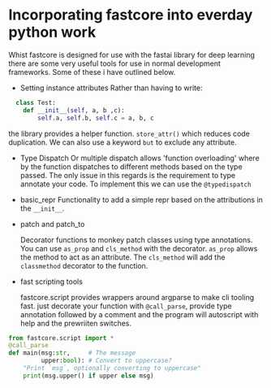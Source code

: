 # Incorporating fastcore into everday python work

Whist fastcore is designed for use with the fastai library for deep learning there are some very useful tools for use in normal development frameworks. Some of these i have outlined below.

* Setting instance attributes
  Rather than having to write:
```python
  class Test:
    def __init__(self, a, b ,c):
        self.a, self.b, self.c = a, b, c
```
  the library provides a helper function. `store_attr()` which reduces code duplication. We can also use a keyword `but` to exclude any attribute.

* Type Dispatch
  Or multiple dispatch allows 'function overloading' where by the function dispatches to different methods based on the type passed. The only issue in this regards is the requirement to type annotate your code.
  To implement this we can use the `@typedispatch`

* basic_repr
  Functionality to add a simple repr based on the attributions in the `__init__`.

* patch and patch_to
 
  Decorator functions to monkey patch classes using type annotations. You can use `as_prop` and `cls_method` with the decorator. `as_prop` allows the method to act as an attribute. The `cls_method` will add the `classmethod` decorator to the function.

* fast scripting tools
  
  fastcore.script provides wrappers around argparse to make cli tooling fast. just decorate your function with `@call_parse`, provide type annotation followed by a comment and the program will autoscript with help and the prewriiten switches.
```python
from fastcore.script import *
@call_parse
def main(msg:str,     # The message
         upper:bool): # Convert to uppercase?
    "Print `msg`, optionally converting to uppercase"
    print(msg.upper() if upper else msg)
```


